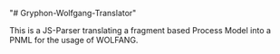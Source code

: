 "# Gryphon-Wolfgang-Translator"

This is a JS-Parser translating a fragment based Process Model into a PNML for the usage of WOLFANG.
